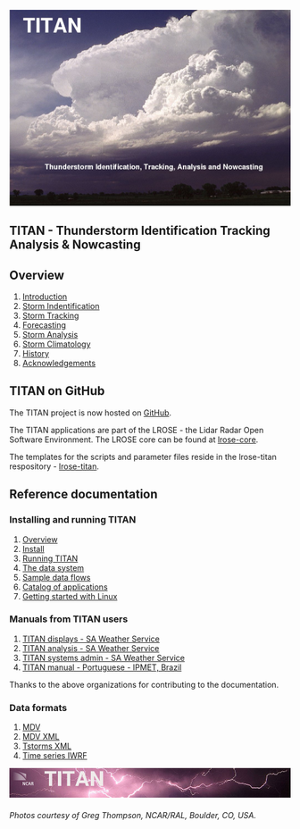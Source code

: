 ![front page](./docs/images/titan_front_page.jpg)

## TITAN - Thunderstorm Identification Tracking Analysis & Nowcasting

<a name="overview"/>

## Overview

1. [Introduction](./docs/topics/introduction.md)
2. [Storm Indentification](./docs/topics/storm_identification.md)
3. [Storm Tracking](./docs/topics/storm_tracking.md)
4. [Forecasting](./docs/topics/forecasting.md)
5. [Storm Analysis](./docs/topics/storm_analysis.md)
6. [Storm Climatology](./docs/topics/storm_climatology.md)
7. [History](./docs/topics/history.md)
8. [Acknowledgements](./docs/topics/acknowledgements.md)

## TITAN on GitHub

The TITAN project is now hosted on [GitHub](https://github.com).

The TITAN applications are part of the LROSE - the Lidar Radar Open Software Environment. The LROSE core can be found at [lrose-core](https://github.com/NCAR/lrose-core).

The templates for the scripts and parameter files reside in the lrose-titan respository - [lrose-titan](./templates).

## Reference documentation

### Installing and running TITAN

1. [Overview](./docs/pdf/TitanOverview.pdf)
2. [Install](./docs/pdf/TitanInstall.pdf)
3. [Running TITAN](./docs/pdf/TitanRunning.pdf)
4. [The data system](./docs/pdf/TitanDataSystem.pdf)
5. [Sample data flows](./docs/pdf/TitanDataFlow.pdf)
6. [Catalog of applications](./docs/pdf/TitanAppCatalog.pdf)
7. [Getting started with Linux](./docs/pdf/TitanUnixBasics.pdf)

### Manuals from TITAN users

1. [TITAN displays - SA Weather Service](./docs/pdf/titan_display_guide.saws.pdf)
2. [TITAN analysis - SA Weather Service](./docs/pdf/titan_analysis_guide.saws.pdf)
3. [TITAN systems admin - SA Weather Service](./docs/pdf/titan_sysadmin_guide.saws.pdf)
4. [TITAN manual - Portuguese - IPMET, Brazil](./docs/pdf/TITAN_manual_ipmet.pdf)

Thanks to the above organizations for contributing to the documentation.

### Data formats

1. [MDV](./docs/pdf/MDV_format_ICD.pdf)
2. [MDV XML](./docs/pdf/MDV_XML_ICD.1.0.pdf)
3. [Tstorms XML](./docs/pdf/Tstorms_XML_ICD.1.0.pdf)
4. [Time series IWRF](./docs/pdf/IWRF_ts_format.pdf)

![header with logo](./docs/images/titan-header_logo.jpg)

###### Photos courtesy of Greg Thompson, NCAR/RAL, Boulder, CO, USA.

